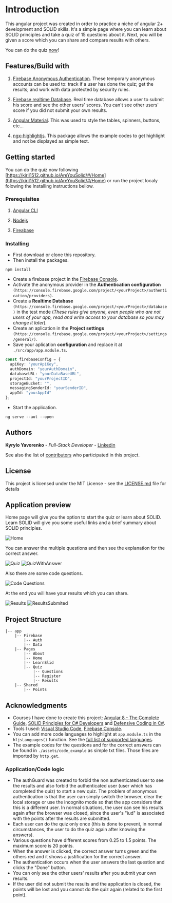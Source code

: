 # Introduction

This angular project was created in order to practice a niche of angular 2+ development and SOLID skills. It's a simple page where you can learn about SOLID principles and take a quiz of 15 questions about it. Next, you will be given a score which you can share and compare results with others.

You can do the quiz [now](https://kiril1512.github.io/AreYouSolid/#/Home)!

## Features/Build with

1. [Firebase Anonymous Authentication](https://firebase.google.com/docs/auth/web/anonymous-auth?hl=en-US). These temporary anonymous accounts can be used to: track if a user has done the quiz; get the results; and work with data protected by security rules.

2. [Firebase realtime Database](https://firebase.google.com/docs/database). Real time database allows a user to submit his score and see the other users' scores. You can't see other users' score if you did not submit your own results.

3. [Angular Material](https://material.angular.io/). This was used to style the tables, spinners, buttons, etc...

4. [ngx-highlightjs](https://github.com/MurhafSousli/ngx-highlightjs). This package allows the example codes to get highlight and not be displayed as simple text.

## Getting started

You can do the quiz now following [https://kiril1512.github.io/AreYouSolid/#/Home](https://kiril1512.github.io/AreYouSolid/#/Home) or run the project localy folowing the Installing instructions bellow.

### Prerequisites

1. [Angular CLI](https://cli.angular.io/)

2. [Nodejs](https://nodejs.org/en/)

3. [Fireabase](https://firebase.google.com/docs/web/setup?hl=pt)

### Installing

- First download or clone this repository.
- Then install the packages.

```node
npm install
```

- Create a firebase project in the [Firebase Console](https://console.firebase.google.com/).
- Activate the anonymous provider in the **Authentication configuration** ```(https://console.firebase.google.com/project/<yourProject>/authentication/providers)```.
- Create a **Realtime Database** ```(https://console.firebase.google.com/project/<yourProject>/database)``` in the test mode (*These rules give anyone, even people who are not users of your app, read and write access to your database so you may change it later*).
- Create an aplication in the **Project settings** ```(https://console.firebase.google.com/project/<yourProject>/settings/general/)```.
- Save your aplication **configuration** and replace it at ```./src/app/app.module.ts```.

```typescript
const firebaseConfig = {
  apiKey: "yourApiKey",
  authDomain: "yourAuthDomain",
  databaseURL: "yourDataBaseURL",
  projectId: "yourProjectID",
  storageBucket: "",
  messagingSenderId: "yourSenderID",
  appId: "yourAppId"
};
```

- Start the application.

```node
ng serve --aot --open
```

## Authors

 **Kyrylo Yavorenko** - *Full-Stack Developer* - [Linkedin](https://www.linkedin.com/in/kyryloyavorenko/)

See also the list of [contributors](https://github.com/Kiril1512/AreYouSolid/contributors) who participated in this project.

## License

This project is licensed under the MIT License - see the [LICENSE.md](LICENSE.md) file for details

## Application preview

Home page will give you the option to start the quiz or learn about SOLID. Learn SOLID will give you some useful links and a brief summary about SOLID principles.

![Home](https://i.ibb.co/TvHzcrQ/home2.png)

You can answer the multiple questions and then see the explanation for the correct answer.

![Quiz](https://i.ibb.co/6Jq2rRM/Questions.png)
![QuizWithAnswer](https://i.ibb.co/Zzkyh5z/questions-With-Result.png)

Also there are some code questions.

![Code Questions](https://i.ibb.co/xSnBhPB/questions-With-Code-And-Results.png)

At the end you will have your results which you can share.

![Results](https://i.ibb.co/9G8Hmxr/results.png)
![ResultsSubmited](https://i.ibb.co/h7H2F4f/results-Submited.png)

## Project Structure

```text
|-- app
	|-- Firebase
		|-- Auth
		|-- Data
	|-- Pages
		|-- About
		|-- Home
		|-- LearnSlid
		|-- Quiz
			|-- Questions
			|-- Register
			|-- Results
	|-- Shared
		|-- Points
```

## Acknowledgments

* Courses I have done to create this project: [Angular 8 - The Complete Guide](https://www.udemy.com/the-complete-guide-to-angular-2/), [SOLID Principles for C# Developers](https://www.pluralsight.com/courses/csharp-solid-principles) and [Defensive Coding in C#](https://www.pluralsight.com/courses/defensive-coding-csharp).
* Tools I used: [Visual Studio Code](https://code.visualstudio.com/), [Firebase Console](https://console.firebase.google.com/).
* You can add more code languages to highlight at ```app.module.ts``` in the ```hljsLanguages()``` function. See the [full list of supported languages](https://github.com/highlightjs/highlight.js/tree/master/src/styles).
* The example codes for the questions and for the correct answers can be found in ```./assets/code_example``` as simple txt files. Those files are imported by ```http.get```.

### Application/Code logic

* The authGuard was created to forbid the non authenticated user to see the results and also forbid the authenticated user (user which has completed the quiz) to start a new quiz. The problem of anonymous authentication is that the user can simply switch the browser, clear the local storage or use the incognito mode so that the app considers that this is a different user. In normal situations, the user can see his results again after the browser was closed, since the user's "iud" is associated with the points after the results are submitted.
* Each user can do the quiz only once (this is done to prevent, in normal circumstances, the user to do the quiz again after knowing the answers).
* Various questions have different scores from 0.25 to 1.5 points. The maximum score is 20 points.
* When the answer is clicked, the correct answer turns green and the others red and it shows a justification for the correct answer.
* The authentication occurs when the user answers the last question and clicks the "Done" button.
* You can only see the other users' results after you submit your own results.
* If the user did not submit the results and the application is closed, the points will be lost and you cannot do the quiz again (related to the first point).
